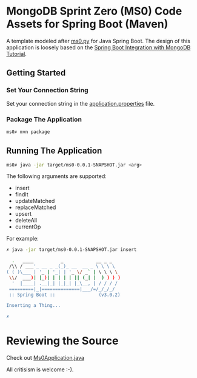 # MongoDB Sprint Zero (MS0) Code Assets for Spring Boot (Maven)

A template modeled after [ms0.py](../ms0.py) for Java Spring Boot. The design of this application is loosely based on the [Spring Boot Integration with MongoDB Tutorial](https://www.mongodb.com/compatibility/spring-boot).

## Getting Started
### Set Your Connection String
Set your connection string in the [application.properties](./ms0/src/main/resources/application.properties) file.

### Package The Application
```zsh
ms0✗ mvn package
```
## Running The Application
```zsh
ms0✗ java -jar target/ms0-0.0.1-SNAPSHOT.jar <arg>
```

The following arguments are supported:
* insert 
* findIt 
* updateMatched 
* replaceMatched
* upsert 
* deleteAll
* currentOp

For example:
```zsh
✗ java -jar target/ms0-0.0.1-SNAPSHOT.jar insert

  .   ____          _            __ _ _
 /\\ / ___'_ __ _ _(_)_ __  __ _ \ \ \ \
( ( )\___ | '_ | '_| | '_ \/ _` | \ \ \ \
 \\/  ___)| |_)| | | | | || (_| |  ) ) ) )
  '  |____| .__|_| |_|_| |_\__, | / / / /
 =========|_|==============|___/=/_/_/_/
 :: Spring Boot ::                (v3.0.2)

Inserting a Thing...

✗ 
```

# Reviewing the Source
Check out [Ms0Application.java](https://github.com/wbleonard/mongodb-sprint-zero/blob/SpringBoot/java-spring-boot-maven/ms0/src/main/java/com/example/ms0/Ms0Application.java)

All critisism is welcome :-).


